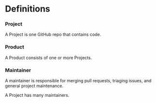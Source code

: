 # Definitions

### Project

A Project is one GitHub repo that contains code.

### Product

A Product consists of one or more Projects.

### Maintainer

A maintainer is responsible for merging pull requests, triaging issues, and general project maintenance.

A Project has many maintainers.